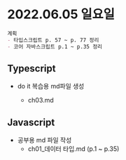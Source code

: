 # 2022.06.05 일요일

```markdown
계획 
- 타입스크립트 p. 57 ~ p. 77 정리
- 코어 자바스크립트 p.1 ~ p.35 정리
```



## Typescript 

- do it 복습용 md파일 생성

  - ch03.md

    

## Javascript 
- 공부용 md 파일 작성
  - ch01_데이터 타입.md (p.1 ~ p.35)



